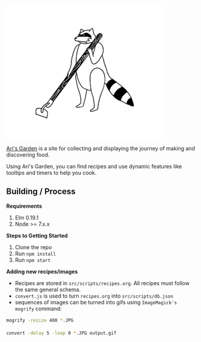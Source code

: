 ![](src/assets/imgs/_ari_1.png)

[Ari's Garden](https://arisgarden.theiceshelf.com/) is a site for collecting and displaying the journey of making and
discovering food.

Using Ari's Garden, you can find recipes and use dynamic features like tooltips
and timers to help you cook.

## Building / Process 

**Requirements**

1. Elm 0.19.1
2. Node >= 7.x.x

**Steps to Getting Started**

1. Clone the repo
2. Run `npm install`
3. Run `npm start`

**Adding new recipes/images**

- Recipes are stored in `src/scripts/recipes.org`. All recipes must follow the same general schema.
- `convert.js` is used to turn `recipes.org` into `src/scripts/db.json`
- sequences of images can be turned into gifs using `ImageMagick's` `mogrify` command:

```sh
mogrify -resize 400 *.JPG

convert -delay 5 -loop 0 *.JPG output.gif
```
  


